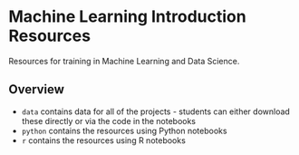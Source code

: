 # Machine Learning Introduction Resources

Resources for training in Machine Learning and Data Science.

## Overview
 
- `data` contains data for all of the projects - students can either download these directly or via the code in the notebooks
- `python` contains the resources using Python notebooks
- `r` contains the resources using R notebooks
